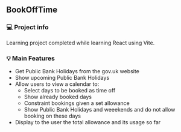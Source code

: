 ## BookOffTime

### 💻 Project info
Learning project completed while learning React using Vite. 

### 💡 Main Features
- Get Public Bank Holidays from the gov.uk website
- Show upcoming Public Bank Holidays
- Allow users to view a calendar to:
    - Select days to be booked as time off
    - Show already booked days
    - Constraint bookings given a set allowance
    - Show Public Bank Holidays and weeekends and do not allow booking on these days
- Display to the user the total allowance and its usage so far
